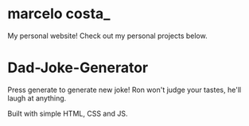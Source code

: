 # marcelo costa_
My personal website! Check out my personal projects below.


# Dad-Joke-Generator

Press generate to generate new joke! Ron won't judge your tastes, he'll laugh at anything.

Built with simple HTML, CSS and JS.
